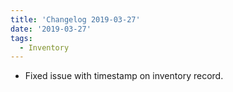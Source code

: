 ```yaml
---
title: 'Changelog 2019-03-27'
date: '2019-03-27'
tags:
  - Inventory
---
```

- Fixed issue with timestamp on inventory record.
